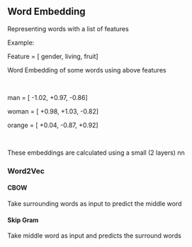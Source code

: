 ## Word Embedding

Representing words with a list of features

Example:

Feature = [ gender, living, fruit]

Word Embedding of some words using above features

</br>

man = [ -1.02, +0.97, -0.86]

woman = [ +0.98, +1.03, -0.82]

orange = [ +0.04, -0.87, +0.92]

</br>

These embeddings are calculated using a small (2 layers) nn

### Word2Vec

#### CBOW

Take surrounding words as input to predict the middle word

#### Skip Gram

Take middle word as input and predicts the surround words

</br>

